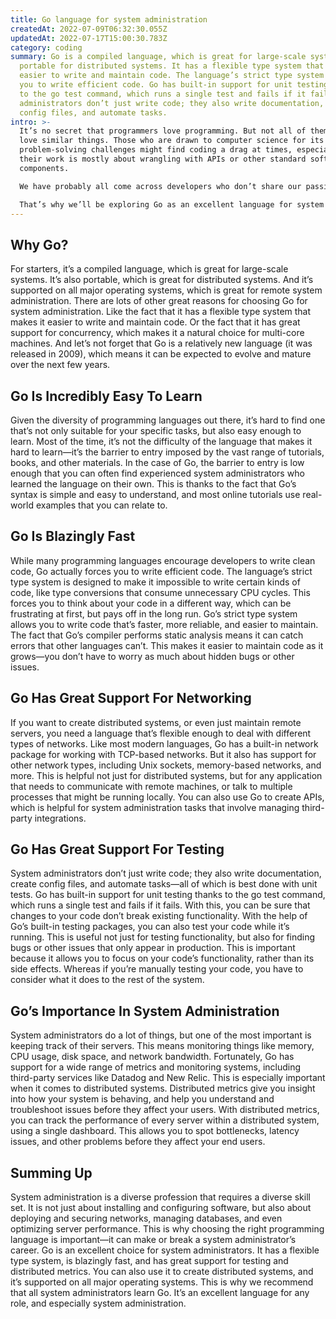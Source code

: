 ```yaml
---
title: Go language for system administration
createdAt: 2022-07-09T06:32:30.055Z
updatedAt: 2022-07-17T15:00:30.783Z
category: coding
summary: Go is a compiled language, which is great for large-scale systems, and
  portable for distributed systems. It has a flexible type system that makes it
  easier to write and maintain code. The language’s strict type system forces
  you to write efficient code. Go has built-in support for unit testing thanks
  to the go test command, which runs a single test and fails if it fails. System
  administrators don’t just write code; they also write documentation, create
  config files, and automate tasks.
intro: >-
  It’s no secret that programmers love programming. But not all of them
  love similar things. Those who are drawn to computer science for its logic and
  problem-solving challenges might find coding a drag at times, especially if
  their work is mostly about wrangling with APIs or other standard software
  components.

  We have probably all come across developers who don’t share our passions — those who get caught up in the glamour of the job title instead of its substance. And this kind of people is also drawn to different fields within our profession. For example, some programmers like writing code that controls machines or processes — in short, system administration tasks— rather than creating user interfaces or artificial intelligence algorithms.

  That’s why we’ll be exploring Go as an excellent language for system administration (or any highly task-oriented role).
---
```


## Why Go?

For starters, it’s a compiled language, which is great for large-scale systems. It’s also portable, which is great for distributed systems. And it’s supported on all major operating systems, which is great for remote system administration.
There are lots of other great reasons for choosing Go for system administration. Like the fact that it has a flexible type system that makes it easier to write and maintain code. Or the fact that it has great support for concurrency, which makes it a natural choice for multi-core machines.
And let’s not forget that Go is a relatively new language (it was released in 2009), which means it can be expected to evolve and mature over the next few years.

## Go Is Incredibly Easy To Learn

Given the diversity of programming languages out there, it’s hard to find one that’s not only suitable for your specific tasks, but also easy enough to learn. Most of the time, it’s not the difficulty of the language that makes it hard to learn—it’s the barrier to entry imposed by the vast range of tutorials, books, and other materials.
In the case of Go, the barrier to entry is low enough that you can often find experienced system administrators who learned the language on their own. This is thanks to the fact that Go’s syntax is simple and easy to understand, and most online tutorials use real-world examples that you can relate to.

## Go Is Blazingly Fast

While many programming languages encourage developers to write clean code, Go actually forces you to write efficient code. The language’s strict type system is designed to make it impossible to write certain kinds of code, like type conversions that consume unnecessary CPU cycles.
This forces you to think about your code in a different way, which can be frustrating at first, but pays off in the long run. Go’s strict type system allows you to write code that’s faster, more reliable, and easier to maintain.
The fact that Go’s compiler performs static analysis means it can catch errors that other languages can’t. This makes it easier to maintain code as it grows—you don’t have to worry as much about hidden bugs or other issues.

## Go Has Great Support For Networking

If you want to create distributed systems, or even just maintain remote servers, you need a language that’s flexible enough to deal with different types of networks. Like most modern languages, Go has a built-in network package for working with TCP-based networks. But it also has support for other network types, including Unix sockets, memory-based networks, and more.
This is helpful not just for distributed systems, but for any application that needs to communicate with remote machines, or talk to multiple processes that might be running locally.
You can also use Go to create APIs, which is helpful for system administration tasks that involve managing third-party integrations.

## Go Has Great Support For Testing

System administrators don’t just write code; they also write documentation, create config files, and automate tasks—all of which is best done with unit tests.
Go has built-in support for unit testing thanks to the go test command, which runs a single test and fails if it fails. With this, you can be sure that changes to your code don’t break existing functionality.
With the help of Go’s built-in testing packages, you can also test your code while it’s running. This is useful not just for testing functionality, but also for finding bugs or other issues that only appear in production.
This is important because it allows you to focus on your code’s functionality, rather than its side effects. Whereas if you’re manually testing your code, you have to consider what it does to the rest of the system.

## Go’s Importance In System Administration

System administrators do a lot of things, but one of the most important is keeping track of their servers. This means monitoring things like memory, CPU usage, disk space, and network bandwidth. Fortunately, Go has support for a wide range of metrics and monitoring systems, including third-party services like Datadog and New Relic.
This is especially important when it comes to distributed systems. Distributed metrics give you insight into how your system is behaving, and help you understand and troubleshoot issues before they affect your users.
With distributed metrics, you can track the performance of every server within a distributed system, using a single dashboard. This allows you to spot bottlenecks, latency issues, and other problems before they affect your end users.

## Summing Up

System administration is a diverse profession that requires a diverse skill set. It is not just about installing and configuring software, but also about deploying and securing networks, managing databases, and even optimizing server performance.
This is why choosing the right programming language is important—it can make or break a system administrator’s career.
Go is an excellent choice for system administrators. It has a flexible type system, is blazingly fast, and has great support for testing and distributed metrics. You can also use it to create distributed systems, and it’s supported on all major operating systems.
This is why we recommend that all system administrators learn Go. It’s an excellent language for any role, and especially system administration.
